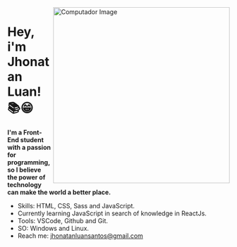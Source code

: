 <img src="https://raw.githubusercontent.com/MicaelliMedeiros/micaellimedeiros/master/image/computer-illustration.png" min-width="400px" max-width="400px" width="400px" align="right" alt="Computador Image" title="Computador Image">


# Hey, i'm Jhonatan Luan!  :books::grin:

**I'm a Front-End student with a passion for programming, so I believe the power of technology can make the world a better place.**

- Skills: HTML, CSS, Sass and JavaScript.
- Currently learning JavaScript in search of knowledge in ReactJs.
- Tools: VSCode, Github and Git.
- SO: Windows and Linux.
- Reach me: jhonatanluansantos@gmail.com
